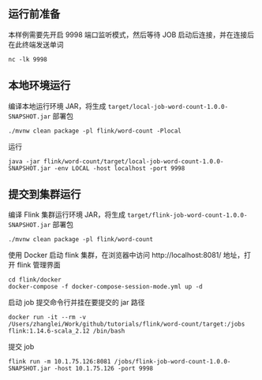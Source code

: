 ## 运行前准备

本样例需要先开启 9998 端口监听模式，然后等待 JOB 启动后连接，并在连接后在此终端发送单词

```shell
nc -lk 9998
```

## 本地环境运行

编译本地运行环境 JAR，将生成 `target/local-job-word-count-1.0.0-SNAPSHOT.jar` 部署包

```shell
./mvnw clean package -pl flink/word-count -Plocal
```

运行

```shell
java -jar flink/word-count/target/local-job-word-count-1.0.0-SNAPSHOT.jar -env LOCAL -host localhost -port 9998
```

## 提交到集群运行

编译 Flink 集群运行环境 JAR，将生成 `target/flink-job-word-count-1.0.0-SNAPSHOT.jar` 部署包

```shell
./mvnw clean package -pl flink/word-count
```

使用 Docker 启动 flink 集群，在浏览器中访问 http://localhost:8081/ 地址，打开 flink 管理界面

```shell
cd flink/docker
docker-compose -f docker-compose-session-mode.yml up -d
```

启动 job 提交命令行并挂在要提交的 jar 路径

```shell
docker run -it --rm -v /Users/zhanglei/Work/github/tutorials/flink/word-count/target:/jobs flink:1.14.6-scala_2.12 /bin/bash
```

提交 job 

```shell
flink run -m 10.1.75.126:8081 /jobs/flink-job-word-count-1.0.0-SNAPSHOT.jar -host 10.1.75.126 -port 9998
```
